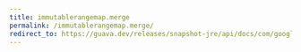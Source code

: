 ```yaml
---
title: immutablerangemap.merge
permalink: /immutablerangemap.merge/
redirect_to: https://guava.dev/releases/snapshot-jre/api/docs/com/google/common/collect/ImmutableRangeMap.html#merge-com.google.common.collect.Range-V-java.util.function.BiFunction-
---
```

